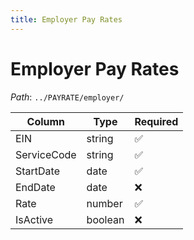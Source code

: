 ```yaml
---
title: Employer Pay Rates
---
```


# Employer Pay Rates

_Path_: `../PAYRATE/employer/`

| Column | Type | Required |
|--------|------|----------|
| EIN | string | ✅ |
| ServiceCode | string | ✅ |
| StartDate | date | ✅ |
| EndDate | date | ❌ |
| Rate | number | ✅ |
| IsActive | boolean | ❌ |